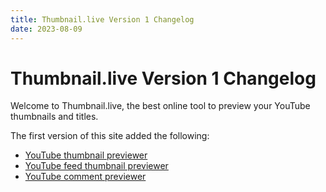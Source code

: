 ```yaml
---
title: Thumbnail.live Version 1 Changelog
date: 2023-08-09
---
```


# Thumbnail.live Version 1 Changelog

Welcome to Thumbnail.live, the best online tool to preview your YouTube thumbnails and titles.

The first version of this site added the following:

- [YouTube thumbnail previewer](/)
- [YouTube feed thumbnail previewer](/feed/)
- [YouTube comment previewer](/comment/)